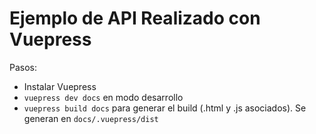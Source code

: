 # Ejemplo de API Realizado con Vuepress

Pasos:

- Instalar Vuepress
- `vuepress dev docs` en modo desarrollo
- `vuepress build docs` para generar el build (.html y .js asociados). Se generan en `docs/.vuepress/dist`